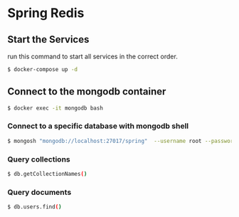 # Spring Redis

## Start the Services

run this command to start all services in the correct order.

```bash
$ docker-compose up -d
```

## Connect to the mongodb container

```bash
$ docker exec -it mongodb bash
```

### Connect to a specific database with mongodb shell

```bash
$ mongosh "mongodb://localhost:27017/spring"  --username root --password password  --authenticationDatabase admin
```

### Query collections

```bash
$ db.getCollectionNames()
```

### Query documents

```bash
$ db.users.find()
```
